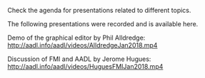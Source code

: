 Check the agenda for presentations related to different topics.

The following presentations were recorded and is available here.

Demo of the graphical editor by Phil Alldredge:  
http://aadl.info/aadl/videos/AlldredgeJan2018.mp4


Discussion of FMI and AADL by Jerome Hugues:
http://aadl.info/aadl/videos/HuguesFMIJan2018.mp4
